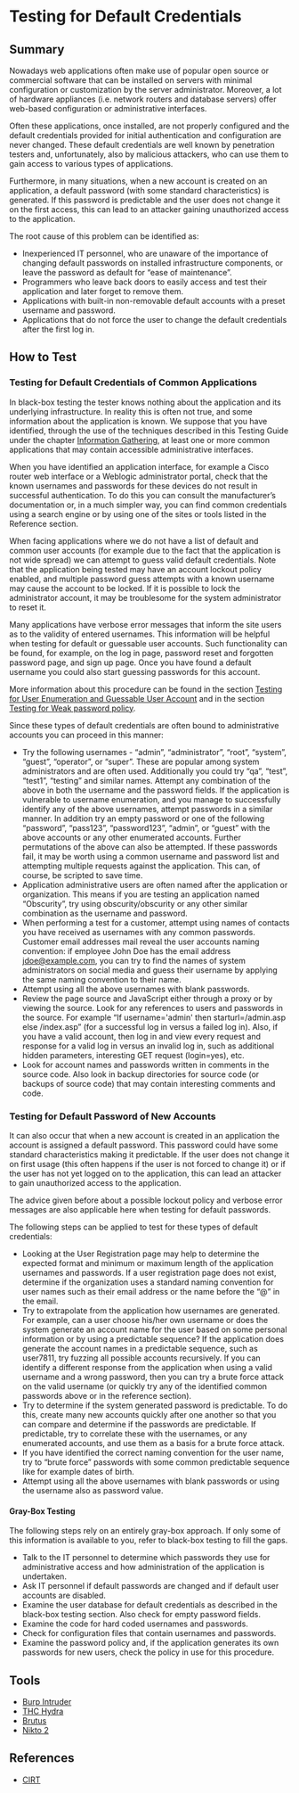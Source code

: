 # Testing for Default Credentials

## Summary

Nowadays web applications often make use of popular open source or commercial software that can be installed on servers with minimal configuration or customization by the server administrator. Moreover, a lot of hardware appliances (i.e. network routers and database servers) offer web-based configuration or administrative interfaces.

Often these applications, once installed, are not properly configured and the default credentials provided for initial authentication and configuration are never changed. These default credentials are well known by penetration testers and, unfortunately, also by malicious attackers, who can use them to gain access to various types of applications.

Furthermore, in many situations, when a new account is created on an application, a default password (with some standard characteristics) is generated. If this password is predictable and the user does not change it on the first access, this can lead to an attacker gaining unauthorized access to the application.

The root cause of this problem can be identified as:

- Inexperienced IT personnel, who are unaware of the importance of changing default passwords on installed infrastructure components, or leave the password as default for “ease of maintenance”.
- Programmers who leave back doors to easily access and test their application and later forget to remove them.
- Applications with built-in non-removable default accounts with a preset username and password.
- Applications that do not force the user to change the default credentials after the first log in.

## How to Test

### Testing for Default Credentials of Common Applications

In black-box testing the tester knows nothing about the application and its underlying infrastructure. In reality this is often not true, and some information about the application is known. We suppose that you have identified, through the use of the techniques described in this Testing Guide under the chapter [Information Gathering](../4.2_Information_Gathering/4.2_Testing_Information_Gathering.md), at least one or more common applications that may contain accessible administrative interfaces.

When you have identified an application interface, for example a Cisco router web interface or a Weblogic administrator portal, check that the known usernames and passwords for these devices do not result in successful authentication. To do this you can consult the manufacturer’s documentation or, in a much simpler way, you can find common credentials using a search engine or by using one of the sites or tools listed in the Reference section.

When facing applications where we do not have a list of default and common user accounts (for example due to the fact that the application is not wide spread) we can attempt to guess valid default credentials. Note that the application being tested may have an account lockout policy enabled, and multiple password guess attempts with a known username may cause the account to be locked. If it is possible to lock the administrator account, it may be troublesome for the system administrator to reset it.

Many applications have verbose error messages that inform the site users as to the validity of entered usernames. This information will be helpful when testing for default or guessable user accounts. Such functionality can be found, for example, on the log in page, password reset and forgotten password page, and sign up page. Once you have found a default username you could also start guessing passwords for this account.

More information about this procedure can be found in the section [Testing for User Enumeration and Guessable User Account](../4.4_Identity_Management_Testing/4.4.4_Testing_for_Account_Enumeration_and_Guessable_User_Account_OTG-IDENT-004.md) and in the section [Testing for Weak password policy](../4.5_Authentication_Testing/4.5.7_Testing_for_Weak_Password_Policy_OTG-AUTHN-007.md).

Since these types of default credentials are often bound to administrative accounts you can proceed in this manner:

- Try the following usernames - “admin”, “administrator”, “root”, “system”, “guest”, “operator”, or “super”. These are popular among system administrators and are often used. Additionally you could try “qa”, “test”, “test1”, “testing” and similar names. Attempt any combination of the above in both the username and the password fields. If the application is vulnerable to username enumeration, and you manage to successfully identify any of the above usernames, attempt passwords in a similar manner. In addition try an empty password or one of the following “password”, “pass123”, “password123”, “admin”, or “guest” with the above accounts or any other enumerated accounts. Further permutations of the above can also be attempted. If these passwords fail, it may be worth using a common username and password list and attempting multiple requests against the application. This can, of course, be scripted to save time.
- Application administrative users are often named after the application or organization. This means if you are testing an application named “Obscurity”, try using obscurity/obscurity or any other similar combination as the username and password.
- When performing a test for a customer, attempt using names of contacts you have received as usernames with any common passwords. Customer email addresses mail reveal the user accounts naming convention: if employee John Doe has the email address jdoe@example.com, you can try to find the names of system administrators on social media and guess their username by applying the same naming convention to their name.
- Attempt using all the above usernames with blank passwords.
- Review the page source and JavaScript either through a proxy or by viewing the source. Look for any references to users and passwords in the source. For example “If username='admin' then starturl=/admin.asp else /index.asp” (for a successful log in versus a failed log in). Also, if you have a valid account, then log in and view every request and response for a valid log in versus an invalid log in, such as additional hidden parameters, interesting GET request (login=yes), etc.
- Look for account names and passwords written in comments in the source code. Also look in backup directories for source code (or backups of source code) that may contain interesting comments and code.

### Testing for Default Password of New Accounts

It can also occur that when a new account is created in an application the account is assigned a default password. This password could have some standard characteristics making it predictable. If the user does not change it on first usage (this often happens if the user is not forced to change it) or if the user has not yet logged on to the application, this can lead an attacker to gain unauthorized access to the application.

The advice given before about a possible lockout policy and verbose error messages are also applicable here when testing for default passwords.

The following steps can be applied to test for these types of default credentials:

- Looking at the User Registration page may help to determine the expected format and minimum or maximum length of the application usernames and passwords. If a user registration page does not exist, determine if the organization uses a standard naming convention for user names such as their email address or the name before the “@” in the email.
- Try to extrapolate from the application how usernames are generated. For example, can a user choose his/her own username or does the system generate an account name for the user based on some personal information or by using a predictable sequence? If the application does generate the account names in a predictable sequence, such as user7811, try fuzzing all possible accounts recursively. If you can identify a different response from the application when using a valid username and a wrong password, then you can try a brute force attack on the valid username (or quickly try any of the identified common passwords above or in the reference section).
- Try to determine if the system generated password is predictable. To do this, create many new accounts quickly after one another so that you can compare and determine if the passwords are predictable. If predictable, try to correlate these with the usernames, or any enumerated accounts, and use them as a basis for a brute force attack.
- If you have identified the correct naming convention for the user name, try to “brute force” passwords with some common predictable sequence like for example dates of birth.
- Attempt using all the above usernames with blank passwords or using the username also as password value.

#### Gray-Box Testing

The following steps rely on an entirely gray-box approach. If only some of this information is available to you, refer to black-box testing to fill the gaps.

- Talk to the IT personnel to determine which passwords they use for administrative access and how administration of the application is undertaken.
- Ask IT personnel if default passwords are changed and if default user accounts are disabled.
- Examine the user database for default credentials as described in the black-box testing section. Also check for empty password fields.
- Examine the code for hard coded usernames and passwords.
- Check for configuration files that contain usernames and passwords.
- Examine the password policy and, if the application generates its own passwords for new users, check the policy in use for this procedure.

## Tools

- [Burp Intruder](https://portswigger.net/burp)
- [THC Hydra](https://github.com/vanhauser-thc/thc-hydra)
- [Brutus](http://www.hoobie.net/brutus/)
- [Nikto 2](https://www.cirt.net/nikto2)

## References

- [CIRT](https://cirt.net/passwords)
